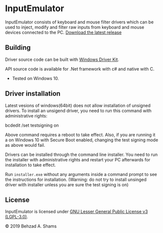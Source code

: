 InputEmulator
============
InputEmulator consists of keyboard and mouse filter drivers which can be used to 
inject, modify and filter raw inputs from keyboard and mouse devices connected 
to the PC.
[Download the latest release][latest-release]

Building
--------

Driver source code can be built with [Windows Driver Kit][wdk].

API source code is available for .Net framework with c# and native with C.

- Tested on Windows 10.

Driver installation
-------------------

Latest vesions of windows(64bit) does not allow installation of unsigned drivers.
To install an unsigend driver, you need to run this command with administrative rights:

bcdedit /set testsigning on

Above command requires a reboot to take effect. Also, if you are running it a on Windows 10 
with Secure Boot enabled, changing the test signing mode as above would fail.

Drivers can be installed through the command line installer. You need to run the installer 
with administrative rights and restart your PC afterwards for installation to take effect.

Run `installer.exe` without any arguments inside a command prompt 
to see the instructions for installation. (Warning: do not try to install unsinged driver 
with installer unless you are sure the test signing is on)

License
-------
InputEmulator is licensed under [GNU Lesser General Public License v3 (LGPL-3.0)][licenses].


© 2019 Behzad A. Shams

[latest-release]: https://github.com/behzad62/InputEmulator/releases/download/1.0/InputEmulator.zip
[wdk]: https://docs.microsoft.com/en-us/windows-hardware/drivers/download-the-wdk
[licenses]: https://github.com/behzad62/InputEmulator/blob/master/LICENSE
